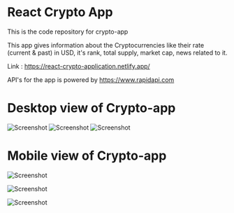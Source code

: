# React Crypto App

This is the code repository for crypto-app 

This app gives information about the Cryptocurrencies like their rate (current & past) in USD, 
it's rank, total supply, market cap, news related to it. 

Link : https://react-crypto-application.netlify.app/

API's for the app is powered by https://www.rapidapi.com

# Desktop view of Crypto-app

![Screenshot](https://user-images.githubusercontent.com/56751643/206736814-e31f9360-236f-4e78-bb5e-958041ac9e9f.png)
![Screenshot](https://user-images.githubusercontent.com/56751643/206736830-1e8d221e-c97a-40c0-8f9e-a8cdab413a28.png)
![Screenshot](https://user-images.githubusercontent.com/56751643/206736836-6bc946e3-51db-450b-9735-e1d939f2b2e8.png)

# Mobile view of Crypto-app 

![Screenshot](https://user-images.githubusercontent.com/56751643/206733536-da7b5ae5-ef47-4605-ac7d-2986b7278a01.jpg)

![Screenshot](https://user-images.githubusercontent.com/56751643/206733580-5139951b-0326-4855-a850-f368f2d4d98a.jpg)

![Screenshot](https://user-images.githubusercontent.com/56751643/206733598-807f5654-ef5b-4ea3-9f51-d8edf81b2b65.jpg)
